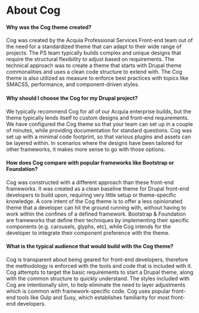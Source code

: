 # About Cog
        
#### Why was the Cog theme created? 
<a name="created"></a>
Cog was created by the Acquia Professional Services Front-end team out of the need for a standardized theme that can adapt to their wide range of projects. The PS team typically builds complex and unique designs that require the structural flexibility to adjust based on requirements. The technical approach was to create a theme that starts with Drupal theme commonalities and uses a clean code structure to extend with. The Cog theme is also utilized as measure to enforce best practices with topics like SMACSS, performance, and component-driven styles. 


#### Why should I choose the Cog for my Drupal project? 
<a name="choose"></a>
We typically recommend Cog for all of our Acquia enterprise builds, but the theme typically lends itself to custom designs and front-end requirements. We have configured the Cog theme so that your team can set up in a couple of minutes, while providing documentation for standard questions. Cog was set up with a minimal code footprint, so that various plugins and assets can be layered within. In scenarios where the designs have been tailored for other frameworks, it makes more sense to go with those options. 


#### How does Cog compare with popular frameworks like Bootstrap or Foundation? 
<a name="compare"></a>
Cog was constructed with a different approach than these front-end frameworks. It was created as a clean baseline theme for Drupal front-end developers to build upon, requiring very little setup or theme-specific knowledge. A core intent of the Cog theme is to offer a less opinionated theme that a developer can hit the ground running with, without having to work within the confines of a defined framework. Bootstrap & Foundation are frameworks that define their techniques by implementing their specific components (e.g. carousels, glyphs, etc), while Cog intends for the developer to integrate their component preference with the theme. 


#### What is the typical audience that would build with the Cog theme? 
<a name="audience"></a>
Cog is transparent about being geared for front-end developers, therefore the methodology is enforced with the tools and code that is included with it. Cog attempts to target the basic requirements to start a Drupal theme, along with the common structure to quickly understand. The styles included with Cog are intentionally slim, to help eliminate the need to layer adjustments which is common with framework-specific code. Cog uses popular front-end tools like Gulp and Susy, which establishes familiarity for most front-end developers. 